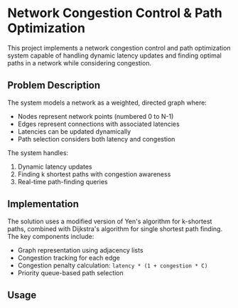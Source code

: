 # Network Congestion Control & Path Optimization

This project implements a network congestion control and path optimization system capable of handling dynamic latency updates and finding optimal paths in a network while considering congestion.

## Problem Description

The system models a network as a weighted, directed graph where:
- Nodes represent network points (numbered 0 to N-1)
- Edges represent connections with associated latencies
- Latencies can be updated dynamically
- Path selection considers both latency and congestion

The system handles:
1. Dynamic latency updates
2. Finding k shortest paths with congestion awareness
3. Real-time path-finding queries

## Implementation

The solution uses a modified version of Yen's algorithm for k-shortest paths, combined with Dijkstra's algorithm for single shortest path finding. The key components include:

- Graph representation using adjacency lists
- Congestion tracking for each edge
- Congestion penalty calculation: `latency * (1 + congestion * C)`
- Priority queue-based path selection

## Usage
